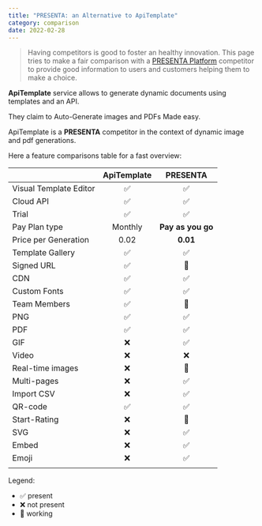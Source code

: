 ```yaml
---
title: "PRESENTA: an Alternative to ApiTemplate"
category: comparison
date: 2022-02-28
---
```


> Having competitors is good to foster an healthy innovation. This page tries to make a fair comparison with a [PRESENTA Platform](/) competitor to provide good information to users and customers helping them to make a choice.

**ApiTemplate** service allows to generate dynamic documents using templates and an API.

They claim to Auto-Generate images and PDFs Made easy.

ApiTemplate is a **PRESENTA** competitor in the context of dynamic image and pdf generations.

Here a feature comparisons table for a fast overview:

|                        | ApiTemplate |     PRESENTA      |
| :--------------------- | :---------: | :---------------: |
| Visual Template Editor |      ✅      |         ✅         |
| Cloud API              |      ✅      |         ✅         |
| Trial                  |      ✅      |         ✅         |
| Pay Plan type          |   Monthly   | **Pay as you go** |
| Price per Generation   |    0.02     |     **0.01**      |
| Template Gallery       |      ✅      |         ✅         |
| Signed URL             |      ✅      |         🔧         |
| CDN                    |      ✅      |         ✅         |
| Custom Fonts           |      ✅      |         ✅         |
| Team Members           |      ✅      |         🔧         |
| PNG                    |      ✅      |         ✅         |
| PDF                    |      ✅      |         ✅         |
| GIF                    |      ❌      |         ✅         |
| Video                  |      ❌      |         ❌         |
| Real-time images       |      ❌      |         🔧         |
| Multi-pages            |      ❌      |         ✅         |
| Import CSV             |      ❌      |         ✅         |
| QR-code                |      ✅      |         ✅         |
| Start-Rating           |      ❌      |         🔧         |
| SVG                    |      ❌      |         ✅         |
| Embed                  |      ❌      |         ✅         |
| Emoji                  |      ❌      |         ✅         |
|                        |             |                   |


Legend: 

- ✅ present
- ❌ not present
- 🔧 working